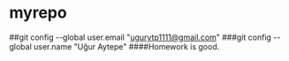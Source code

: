 # myrepo
##git config --global user.email "ugurytp1111@gmail.com"
  ###git config --global user.name "Uğur Aytepe"
  ####Homework is good.
